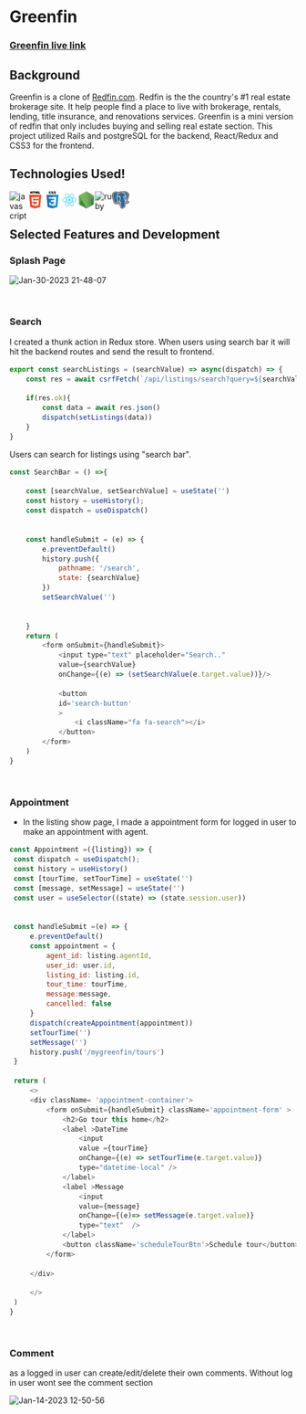 # Greenfin
### [Greenfin live link](https://greenfin.onrender.com/)

## Background

Greenfin is a clone of [Redfin.com](https://www.redfin.com/). Redfin is the the country's #1 real estate brokerage site. It help people find a place to live with brokerage, rentals, lending, title insurance, and renovations services. Greenfin is a mini version of redfin that only includes buying and selling real estate section.
This project utilized Rails and postgreSQL for the backend, React/Redux and CSS3 for the frontend.

##  Technologies Used!
  <img align="left" alt="javascript" width="30px" src="https://raw.githubusercontent.com/jmnote/z-icons/master/svg/javascript.svg">
<img align="left" alt="html5" width="30px" src="https://raw.githubusercontent.com/github/explore/80688e429a7d4ef2fca1e82350fe8e3517d3494d/topics/html/html.png">
<img align="left" alt="css3" width="30px" src="https://raw.githubusercontent.com/github/explore/80688e429a7d4ef2fca1e82350fe8e3517d3494d/topics/css/css.png">
<img align="left" alt="react" width="30px" src="https://raw.githubusercontent.com/github/explore/80688e429a7d4ef2fca1e82350fe8e3517d3494d/topics/react/react.png">
<img align="left" alt="node.js" width="30px" src="https://raw.githubusercontent.com/github/explore/80688e429a7d4ef2fca1e82350fe8e3517d3494d/topics/nodejs/nodejs.png">
<img align="left" alt="ruby" width="30px" src="https://raw.githubusercontent.com/jmnote/z-icons/master/svg/ruby.svg">
<img align="left" alt="postgresql" width="30px" src="https://raw.githubusercontent.com/github/explore/80688e429a7d4ef2fca1e82350fe8e3517d3494d/topics/postgresql/postgresql.png">
<br>
<br>

## Selected Features and Development
### Splash Page

![Jan-30-2023 21-48-07](https://user-images.githubusercontent.com/104051053/215676668-76d711fc-45d8-46e0-84c8-1e8226ed2212.gif)

<br />

### Search

I created a thunk action in Redux store. When users using search bar it will hit the backend routes and send the result to frontend.
```js
export const searchListings = (searchValue) => async(dispatch) => {
    const res = await csrfFetch(`/api/listings/search?query=${searchValue}`)

    if(res.ok){
        const data = await res.json()
        dispatch(setListings(data))
    }
}

```
Users can search for listings using "search bar". 
```js
const SearchBar = () =>{

    const [searchValue, setSearchValue] = useState('')
    const history = useHistory();
    const dispatch = useDispatch()


    const handleSubmit = (e) => {
        e.preventDefault()
        history.push({
            pathname: '/search',
            state: {searchValue}
        })
        setSearchValue('')
        
        
    }
    return (
        <form onSubmit={handleSubmit}>
            <input type="text" placeholder="Search.." 
            value={searchValue} 
            onChange={(e) => (setSearchValue(e.target.value))}/>

            <button 
            id='search-button'
            >
                <i className="fa fa-search"></i>
            </button>
        </form>
    )
}
```
<br />

### Appointment

   + In the listing show page, I made a appointment form for logged in user to make an appointment with agent.
   
   ```js
   const Appointment =({listing}) => {
    const dispatch = useDispatch();
    const history = useHistory()
    const [tourTime, setTourTime] = useState('')
    const [message, setMessage] = useState('')
    const user = useSelector((state) => (state.session.user))


    const handleSubmit =(e) => {
        e.preventDefault()
        const appointment = {
            agent_id: listing.agentId,
            user_id: user.id,
            listing_id: listing.id,
            tour_time: tourTime,
            message:message,
            cancelled: false
        }
        dispatch(createAppointment(appointment))
        setTourTime('')
        setMessage('')
        history.push('/mygreenfin/tours')
    }

    return (
        <>
        <div className= 'appointment-container'> 
            <form onSubmit={handleSubmit} className='appointment-form' >
                <h2>Go tour this home</h2>
                <label >DateTime
                    <input 
                    value ={tourTime} 
                    onChange={(e) => setTourTime(e.target.value)}
                    type="datetime-local" />
                </label>
                <label >Message
                    <input 
                    value={message} 
                    onChange={(e)=> setMessage(e.target.value)}
                    type="text"  />
                </label>
                <button className='scheduleTourBtn'>Schedule tour</button>
            </form>
        
        </div>

        </>
    )
}

```

<br>


### Comment 

as a logged in user can create/edit/delete their own comments. Without log in user wont see the comment section

![Jan-14-2023 12-50-56](https://user-images.githubusercontent.com/104051053/212496230-6e1cf572-b7cf-4cc1-ac2f-e7364509548e.gif)

